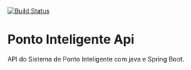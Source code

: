 [![Build Status](https://travis-ci.org/ZeroHora/ponto-inteligente-api.svg?branch-master)](https://travis-ci.org/ZeroHora/ponto-inteligente-api) 
# Ponto Inteligente Api
API do Sistema de Ponto Inteligente com java e Spring Boot.
